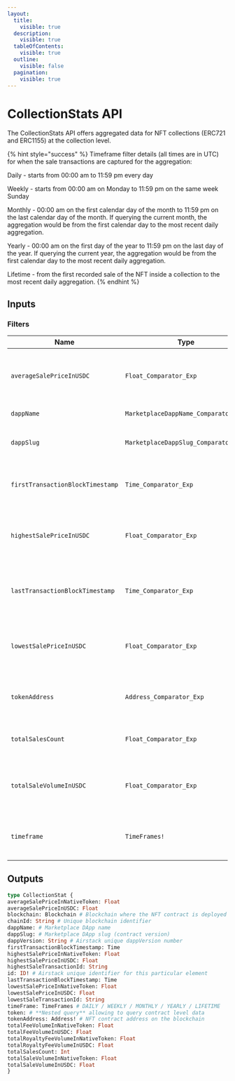 ```yaml
---
layout:
  title:
    visible: true
  description:
    visible: true
  tableOfContents:
    visible: true
  outline:
    visible: false
  pagination:
    visible: true
---
```


# CollectionStats API

The CollectionStats API offers aggregated data for NFT collections (ERC721 and ERC1155) at the collection level.

{% hint style="success" %}
Timeframe filter details (all times are in UTC) for when the sale transactions are captured for the aggregation:

Daily - starts from 00:00 am to 11:59 pm every day

Weekly - starts from 00:00 am on Monday to 11:59 pm on the same week Sunday

Monthly - 00:00 am on the first calendar day of the month to 11:59 pm on the last calendar day of the month. If querying the current month, the aggregation would be from the first calendar day to the most recent daily aggregation.

Yearly - 00:00 am on the first day of the year to 11:59 pm on the last day of the year. If querying the current year, the aggregation would be from the first calendar day to the most recent daily aggregation.

Lifetime - from the first recorded sale of the NFT inside a collection to the most recent daily aggregation.
{% endhint %}

## Inputs

### Filters

| Name                             | Type                                 | Description                                               |
| -------------------------------- | ------------------------------------ | --------------------------------------------------------- |
| `averageSalePriceInUSDC`         | `Float_Comparator_Exp`               | NFT collection's average sale price in terms of USDC      |
| `dappName`                       | `MarketplaceDappName_Comparator_Exp` | Marketplace DApp name                                     |
| `dappSlug`                       | `MarketplaceDappSlug_Comparator_Exp` | Marketplace DApp slug (contract version)                  |
| `firstTransactionBlockTimestamp` | `Time_Comparator_Exp`                | Timestamp when NFT is first traded in Marketplace         |
| `highestSalePriceInUSDC`         | `Float_Comparator_Exp`               | NFT collection's highest sale price in terms of USDC      |
| `lastTransactionBlockTimestamp`  | `Time_Comparator_Exp`                | Timestamp when NFT is most recently traded in Marketplace |
| `lowestSalePriceInUSDC`          | `Float_Comparator_Exp`               | NFT collection's lowest sale price in terms of USDC       |
| `tokenAddress`                   | `Address_Comparator_Exp`             | NFT contract address on the blockchain                    |
| `totalSalesCount`                | `Float_Comparator_Exp`               | NFT collection's total sale count                         |
| `totalSaleVolumeInUSDC`          | `Float_Comparator_Exp`               | NFT collection's total sale volume in terms of USDC       |
| `timeframe`                      | `TimeFrames!`                        | DAILY / WEEKLY / MONTHLY / YEARLY / LIFETIME              |

## Outputs

```graphql
type CollectionStat {
averageSalePriceInNativeToken: Float
averageSalePriceInUSDC: Float
blockchain: Blockchain # Blockchain where the NFT contract is deployed
chainId: String # Unique blockchain identifier
dappName: # Marketplace DApp name
dappSlug: # Marketplace DApp slug (contract version)
dappVersion: String # Airstack unique dappVersion number
firstTransactionBlockTimestamp: Time
highestSalePriceInNativeToken: Float
highestSalePriceInUSDC: Float
highestSaleTransactionId: String
id: ID! # Airstack unique identifier for this particular element
lastTransactionBlockTimestamp: Time
lowestSalePriceInNativeToken: Float
lowestSalePriceInUSDC: Float
lowestSaleTransactionId: String
timeFrame: TimeFrames # DAILY / WEEKLY / MONTHLY / YEARLY / LIFETIME
token: # **Nested query** allowing to query contract level data
tokenAddress: Address! # NFT contract address on the blockchain
totalFeeVolumeInNativeToken: Float
totalFeeVolumeInUSDC: Float
totalRoyaltyFeeVolumeInNativeToken: Float
totalRoyaltyFeeVolumeInUSDC: Float
totalSalesCount: Int
totalSaleVolumeInNativeToken: Float
totalSaleVolumeInUSDC: Float
}
```
